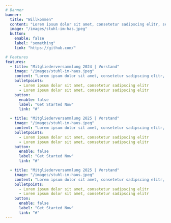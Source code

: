 ```yaml
---
# Banner
banner:
  title: "Willkommen"
  content: "Lorem ipsum dolor sit amet, consetetur sadipscing elitr, sed diam nonumy eirmod tempor invidunt ut labore et dolore magna aliquyam erat"
  image: "/images/stuhl-im-has.jpeg"
  button:
    enable: false
    label: "something"
    link: "https://github.com/"

# Features
features:
  - title: "Mitgliederversammlung 2024 | Vorstand"
    image: "/images/stuhl-im-haus.jpeg"
    content: "Lorem ipsum dolor sit amet, consetetur sadipscing elitr, sed diam nonumy eirmod tempor invidunt ut labore et dolore magna aliquyam erat"
    bulletpoints:
      - Lorem ipsum dolor sit amet, consetetur sadipscing elitr
      - Lorem ipsum dolor sit amet, consetetur sadipscing elitr
    button:
      enable: false
      label: "Get Started Now"
      link: "#"

  - title: "Mitgliederversammlung 2025 | Vorstand"
    image: "/images/stuhl-im-haus.jpeg"
    content: "Lorem ipsum dolor sit amet, consetetur sadipscing elitr, sed diam nonumy eirmod tempor invidunt ut labore et dolore magna aliquyam erat"
    bulletpoints:
      - Lorem ipsum dolor sit amet, consetetur sadipscing elitr
      - Lorem ipsum dolor sit amet, consetetur sadipscing elitr
    button:
      enable: false
      label: "Get Started Now"
      link: "#"

  - title: "Mitgliederversammlung 2025 | Vorstand"
    image: "/images/stuhl-im-haus.jpeg"
    content: "Lorem ipsum dolor sit amet, consetetur sadipscing elitr, sed diam nonumy eirmod tempor invidunt ut labore et dolore magna aliquyam erat"
    bulletpoints:
      - Lorem ipsum dolor sit amet, consetetur sadipscing elitr
      - Lorem ipsum dolor sit amet, consetetur sadipscing elitr
    button:
      enable: false
      label: "Get Started Now"
      link: "#"
---
```

